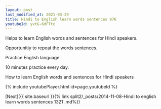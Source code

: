```yaml
---
layout: post
last_modified_at: 2021-03-29
title: Hindi to English learn words sentences 976 
youtubeId: yvtG-6dFTtc
---
```

 
 
Helps to learn English words and sentences for Hindi speakers.

Opportunitiy to repeat the words sentences. 

Practice English language. 
 
10 minutes practice every day. 
 
How to learn English words and sentences for Hindi speakers 
 
{% include youtubePlayer.html id=page.youtubeId %}
 
 
[Next]({{ site.baseurl }}{% link  split2/_posts/2014-11-08-Hindi to english learn words sentences 1321 .md%})
 
